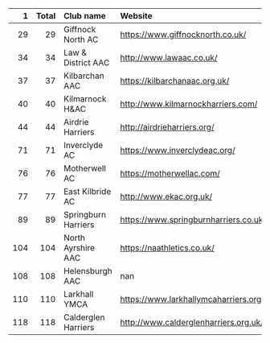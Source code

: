 |   1 |   Total | Club name           | Website                               |
|----:|--------:|:--------------------|:--------------------------------------|
|  29 |      29 | Giffnock North AC   | https://www.giffnocknorth.co.uk/      |
|  34 |      34 | Law & District AAC  | http://www.lawaac.co.uk/              |
|  37 |      37 | Kilbarchan AAC      | https://kilbarchanaac.org.uk/         |
|  40 |      40 | Kilmarnock H&AC     | http://www.kilmarnockharriers.com/    |
|  44 |      44 | Airdrie Harriers    | http://airdrieharriers.org/           |
|  71 |      71 | Inverclyde AC       | https://www.inverclydeac.org/         |
|  76 |      76 | Motherwell AC       | https://motherwellac.com/             |
|  77 |      77 | East Kilbride AC    | http://www.ekac.org.uk/               |
|  89 |      89 | Springburn Harriers | https://www.springburnharriers.co.uk/ |
| 104 |     104 | North Ayrshire AAC  | https://naathletics.co.uk/            |
| 108 |     108 | Helensburgh AAC     | nan                                   |
| 110 |     110 | Larkhall YMCA       | https://www.larkhallymcaharriers.org  |
| 118 |     118 | Calderglen Harriers | http://www.calderglenharriers.org.uk/ |